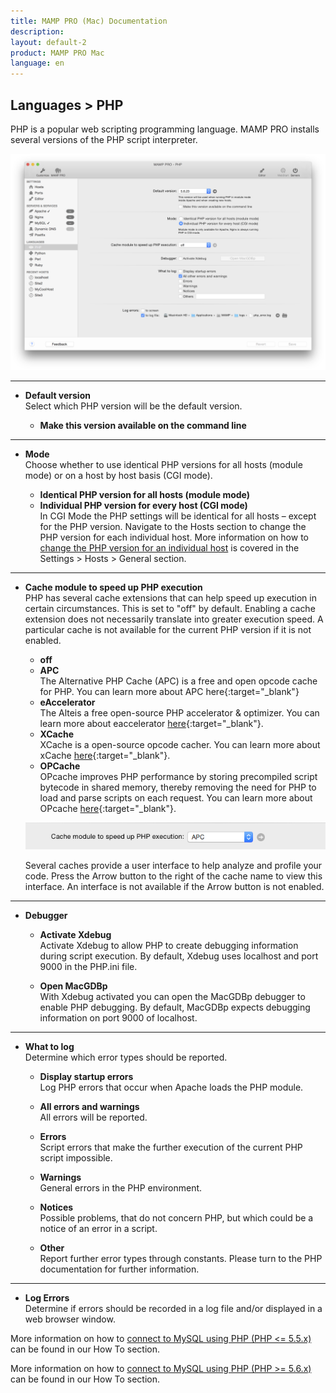 ```yaml
---
title: MAMP PRO (Mac) Documentation
description: 
layout: default-2
product: MAMP PRO Mac
language: en
---
```


## Languages > PHP

PHP is a popular web scripting programming language. MAMP PRO installs several versions of the PHP script interpreter.

![MAMP](php.png)

---

*  **Default version**  
   Select which PHP version will be the default version.  

    *  **Make this version available on the command line**  

---

*  **Mode**  
   Choose whether to use identical PHP versions for all hosts (module mode) or on a host by host basis (CGI mode).  

    *  **Identical PHP version for all hosts (module mode)**
    *  **Individual PHP version for every host (CGI mode)**  
       In CGI Mode the PHP settings will be identical for all hosts – except for the PHP version.
       Navigate to the Hosts section to change the PHP version for each individual host.
       More information on how to [change the PHP version for an individual host](../../Settings/Hosts/General#php_version)         is covered in the Settings > Hosts > General section.  

---

*  **Cache module to speed up PHP execution**  
   PHP has several cache extensions that can help speed up execution in certain circumstances.
   This is set to "off" by default. Enabling a cache extension does not necessarily translate into greater execution speed.     A particular cache is not available for the current PHP version if it is not enabled.  

   *  **off**  
   *  **APC**  
         The Alternative PHP Cache (APC) is a free and open opcode cache for PHP. You can learn more about APC here{:target="_blank"}
   *  **eAccelerator**  
         The Alteis a free open-source PHP accelerator & optimizer. You can learn more about eaccelerator [here](http://eaccelerator.net){:target="_blank"}.
   *  **XCache**  
         XCache is a open-source opcode cacher. You can learn more about xCache [here](https://xcache.lighttpd.net){:target="_blank"}.
   *  **OPCache**  
         OPcache improves PHP performance by storing precompiled script bytecode in shared memory, thereby removing the need for PHP to load and parse scripts on each request. You can learn more about OPcache  [here](http://php.net/manual/en/book.opcache.php){:target="_blank"}.
   
   ![MAMP](cache.png) 
   
   Several caches provide a user interface to help analyze and profile your code. Press the Arrow button to the right of the cache name to view this interface. An interface is not available if the Arrow button is not enabled.

---

*  **Debugger**  

    *  **Activate Xdebug**  
       Activate Xdebug to allow PHP to create debugging information during script execution.
       By default, Xdebug uses localhost and port 9000 in the PHP.ini file.

    *  **Open MacGDBp**  
       With Xdebug activated you can open the MacGDBp debugger to enable PHP debugging.
       By default, MacGDBp expects debugging information on port 9000 of localhost.

---

*  **What to log**  
   Determine which error types should be reported.  

    *  **Display startup errors**  
       Log PHP errors that occur when Apache loads the PHP module.  

    *  **All errors and warnings**  
       All errors will be reported.  

    *  **Errors**  
       Script errors that make the further execution of the current PHP script impossible.  

    *  **Warnings**  
       General errors in the PHP environment.  

    *  **Notices**  
       Possible problems, that do not concern PHP, but which could be a notice of an error in a script.  

    *  **Other**  
       Report further error types through constants. Please turn to the PHP documentation for further information.

---

*  **Log Errors**  
   Determine if errors should be recorded in a log file and/or displayed in a web browser window.

More information on how to [connect to MySQL using PHP (PHP <= 5.5.x)](../../How-Tos/#php_connect_mysql) can be found in our How To section.


More information on how to [connect to MySQL using PHP (PHP >= 5.6.x) ](../../How-Tos/#php_connect_mysqli) can be found in our How To section.


